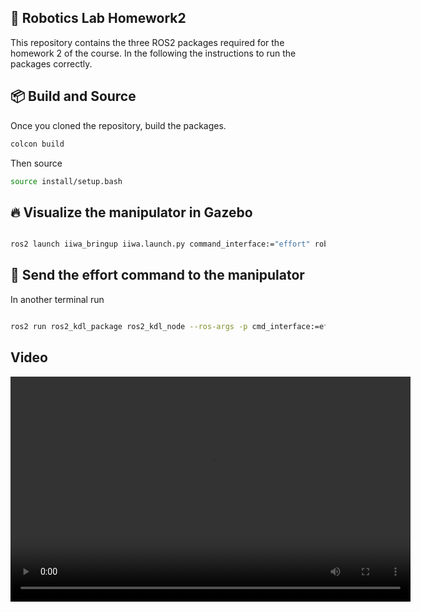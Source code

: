 ## 🤖 Robotics Lab Homework2

This repository contains the three ROS2 packages required for the homework 2 of the course. In the following the instructions to run the packages correctly.

## 📦 Build and Source

Once you cloned the repository, build the packages.

```bash
colcon build
```

Then source 

```bash
source install/setup.bash 
```


## 🔥 Visualize the manipulator in Gazebo 

```bash

ros2 launch iiwa_bringup iiwa.launch.py command_interface:="effort" robot_controller:="effort_controller"
```



## 🤙 Send the effort command to the manipulator

In another terminal run

```bash

ros2 run ros2_kdl_package ros2_kdl_node --ros-args -p cmd_interface:=effort
```

## Video

<video controls width="640" height="360">
  <source src="(media/circolare_trapezoidal.webm" type="video/webm"  
</video>


And something like this for the linear one [here](media/linear_cubic.webm).


